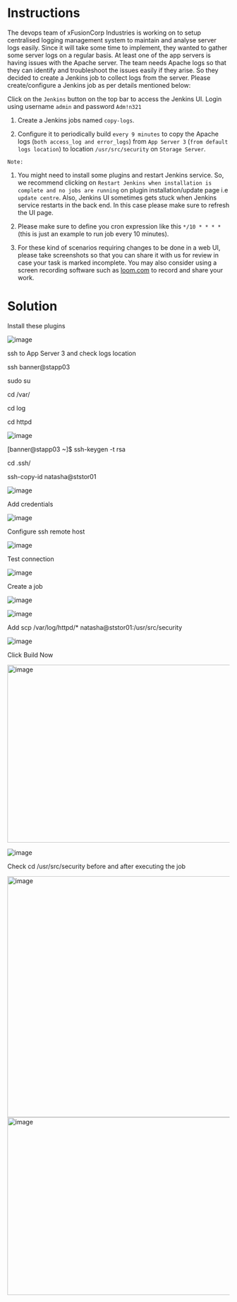 # Instructions

The devops team of xFusionCorp Industries is working on to setup centralised logging management system to maintain and analyse server logs easily. Since it will take some time to implement, they wanted to gather some server logs on a regular basis. At least one of the app servers is having issues with the Apache server. The team needs Apache logs so that they can identify and troubleshoot the issues easily if they arise. So they decided to create a Jenkins job to collect logs from the server. Please create/configure a Jenkins job as per details mentioned below:

Click on the `Jenkins` button on the top bar to access the Jenkins UI. Login using username `admin` and password `Adm!n321`

1. Create a Jenkins jobs named `copy-logs`.

2. Configure it to periodically build `every 9 minutes` to copy the Apache logs (`both access_log and error_logs`) from `App Server 3` (`from default logs location`)  to location `/usr/src/security` on `Storage Server`.

`Note:`

1. You might need to install some plugins and restart Jenkins service. So, we recommend clicking on `Restart Jenkins when installation is complete and no jobs are running` on plugin installation/update page i.e `update centre`. Also, Jenkins UI sometimes gets stuck when Jenkins service restarts in 
the back end. In this case please make sure to refresh the UI page.

2. Please make sure to define you cron expression like this `*/10 * * * *` (this is just an example to run job every 10 minutes).

3. For these kind of scenarios requiring changes to be done in a web UI, please take screenshots so that you can share it with us for review in case your task is marked incomplete. You may also consider using a screen recording software such as [loom.com](http://loom.com/) to record and share your work.

# Solution

Install these plugins

![image](https://github.com/janaom/KodeKloud-Engineer-2.0/assets/83917694/d1005c40-139b-48a0-8185-38c5c5ab45a1)

ssh to App Server 3 and check logs location

ssh banner@stapp03

sudo su

cd /var/

cd log

cd httpd

![image](https://github.com/janaom/KodeKloud-Engineer-2.0/assets/83917694/bcde16f8-d30d-4542-b17f-30ac6ad4ca11)

[banner@stapp03 ~]$ ssh-keygen -t rsa

cd .ssh/

ssh-copy-id natasha@ststor01

![image](https://github.com/janaom/KodeKloud-Engineer-2.0/assets/83917694/f07f644e-ae1a-4a23-9605-d24bde867314)

Add credentials

![image](https://github.com/janaom/KodeKloud-Engineer-2.0/assets/83917694/ad8bc3bb-2c53-452b-acb6-e2e974f31f6d)

Configure ssh remote host

![image](https://github.com/janaom/KodeKloud-Engineer-2.0/assets/83917694/7ee421b2-879c-49fb-b5e5-659755f82093)

Test connection

![image](https://github.com/janaom/KodeKloud-Engineer-2.0/assets/83917694/c45c3ade-7aaf-42f5-974b-94fe5049e50d)

Create a job

![image](https://github.com/janaom/KodeKloud-Engineer-2.0/assets/83917694/ef03d92d-dbc6-4c38-9a42-a6951df87cb3)

![image](https://github.com/janaom/KodeKloud-Engineer-2.0/assets/83917694/f3cbfbc3-22ac-4ddd-9181-77b06b8fe2f3)

Add scp /var/log/httpd/* natasha@ststor01:/usr/src/security

![image](https://github.com/janaom/KodeKloud-Engineer-2.0/assets/83917694/c596b505-b6e9-44a9-ad33-2ab91620910a)

Click Build Now

<img width="870" height="402" alt="image" src="https://github.com/user-attachments/assets/99bc66d2-bdb4-4da8-9d77-4a5985a998ba" />

![image](https://github.com/janaom/KodeKloud-Engineer-2.0/assets/83917694/de98a29e-266b-45c3-b6b0-533b5ef542d9)

Check cd /usr/src/security before and after executing the job


<img width="923" height="545" alt="image" src="https://github.com/user-attachments/assets/ed05ac77-18d9-4aa9-9389-5b9cfb8b9515" />


<img width="870" height="402" alt="image" src="https://github.com/user-attachments/assets/99bc66d2-bdb4-4da8-9d77-4a5985a998ba" />
